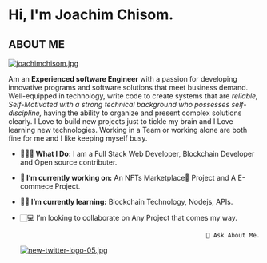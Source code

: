    # Hi, I'm Joachim Chisom. 
 ## **ABOUT ME**
 [![joachimchisom.jpg](https://i.postimg.cc/SNS99Y5j/joachimchisom.jpg)](https://postimg.cc/WtytLzsP)
 
 
   Am an **Experienced software Engineer** with a passion for developing innovative programs
   and software solutions that meet business demand. Well-equipped in technology, write
   code to create systems that are *reliable, Self-Motivated with a strong technical background
   who possesses self-discipline,* having the ability to organize and present complex solutions
   clearly.
   I Love to build new projects just to tickle my brain and I Love learning new technologies.
   Working in a Team or working alone are both fine for me and I like keeping myself busy.
      
- **👨🏻‍💻 What I Do:** I am a Full Stack Web Developer, Blockchain Developer and Open source contributer.
- **🔭 I’m currently working on:** An NFTs Marketplace🏦 Project and A E-commece Project.
- **👨‍🏫 I’m currently learning:** Blockchain Technology, Nodejs, APIs.
-  🏻‍💻 I’m looking to collaborate on Any Project that comes my way.

                                                           💬 Ask About Me.
   [![new-twitter-logo-05.jpg](https://i.postimg.cc/Tw10JGYF/new-twitter-logo-05.jpg)](https://twitter.com/Joachim_Chisom)

                                                     

<!--
**Joachimchisom1/Joachimchisom1** is a ✨ _special_ ✨ repository because its `README.md` (this file) appears on your GitHub profile.

Here are some ideas to get you started:

- 🔭 I’m currently working on ...
- 🌱 I’m currently learning ...
- 👯 I’m looking to collaborate on ...
- 🤔 I’m looking for help with ...
- 💬 Ask me about ...
- 📫 How to reach me: ...
- 😄 Pronouns: ...
- ⚡ Fun fact: ...
-->
